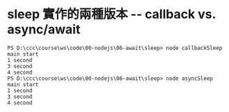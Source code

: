 # sleep 實作的兩種版本 -- callback vs. async/await

```
PS D:\ccc\course\ws\code\00-nodejs\06-await\sleep> node callbackSleep
main start
1 second
3 second
4 second
PS D:\ccc\course\ws\code\00-nodejs\06-await\sleep> node asyncSleep
main start
1 second
3 second
4 second
```